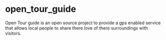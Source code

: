 # open_tour_guide

Open Tour guide is an open source project to provide a gps enabled service that allows local people to share there love of there surroundings with visitors. 
